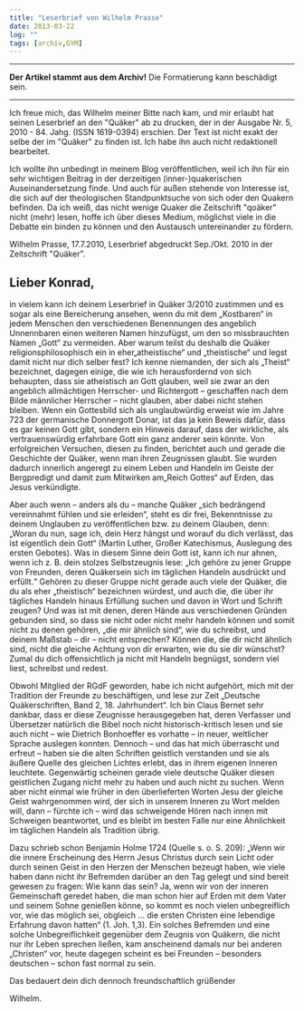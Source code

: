 ```yaml
---
title: "Leserbrief von Wilhelm Prasse"
date: 2013-03-22
log: ""
tags: [archiv,GYM]
---
```

<hr><b>Der Artikel stammt aus dem Archiv!</b> Die Formatierung kann beschädigt sein.<hr>

Ich freue mich, das Wilhelm meiner Bitte nach kam, und mir erlaubt hat seinen Leserbrief an den "Quäker" ab zu drucken, der in der Ausgabe Nr. 5, 2010 - 84. Jahg. (ISSN 1619-0394) erschien. Der Text ist nicht exakt der selbe der im "Quäker" zu finden ist. Ich habe ihn auch nicht redaktionell bearbeitet. 

Ich wollte ihn unbedingt in meinem Blog  veröffentlichen, weil ich ihn für ein sehr wichtigen Beitrag in der derzeitigen (inner-)quakerischen Auseinandersetzung finde. Und auch für außen stehende von Interesse ist, die sich auf der theologischen Standpunktsuche von sich oder den Quakern befinden. Da ich weiß, das nicht wenige Quaker die Zeitschrift "qoäker" nicht (mehr) lesen, hoffe ich über dieses Medium, möglichst viele in die Debatte ein binden zu können und den Austausch untereinander zu fördern. 


Wilhelm Prasse, 17.7.2010, Leserbrief abgedruckt Sep./Okt. 2010 in der Zeitschrift "Quäker".

<h2>Lieber Konrad,</h2>

in vielem kann ich deinem Leserbrief in Quäker 3/2010 zustimmen und es sogar als eine Bereicherung ansehen, wenn du mit dem „Kostbaren“ in jedem Menschen den verschiedenen Benennungen des angeblich Unnennbaren einen weiteren Namen hinzufügst, um den so missbrauchten Namen „Gott“ zu vermeiden. Aber warum teilst du deshalb die Quäker religionsphilosophisch ein in eher„atheistische“ und „theistische“ und legst damit nicht nur dich selber fest? Ich kenne niemanden, der sich als „Theist“ bezeichnet, dagegen einige, die wie ich herausfordernd von sich behaupten, dass sie atheistisch an Gott glauben, weil sie zwar an den angeblich allmächtigen Herrscher- und Richtergott – geschaffen nach dem Bilde männlicher Herrscher – nicht glauben, aber dabei nicht stehen bleiben. Wenn ein Gottesbild sich als unglaubwürdig erweist wie im Jahre 723 der germanische Donnergott Donar, ist das ja kein Beweis dafür, dass es gar keinen Gott gibt, sondern ein Hinweis darauf, dass der wirkliche, als vertrauenswürdig erfahrbare Gott ein ganz anderer sein könnte. Von erfolgreichen Versuchen, diesen zu finden, berichtet auch und gerade die Geschichte der Quäker, wenn man ihren Zeugnissen glaubt. Sie wurden dadurch innerlich angeregt zu einem Leben und Handeln im Geiste der Bergpredigt und damit zum Mitwirken am„Reich Gottes“ auf Erden, das Jesus verkündigte. 

Aber auch wenn – anders als du – manche Quäker „sich bedrängend vereinnahmt fühlen und sie erleiden“, steht es dir frei, Bekenntnisse zu deinem Unglauben zu veröffentlichen bzw. zu deinem Glauben, denn: „Woran du nun, sage ich, dein Herz hängst und worauf du dich verlässt, das ist eigentlich dein Gott“ (Martin Luther, Großer Katechismus, Auslegung des ersten Gebotes). Was in diesem Sinne dein Gott ist, kann ich nur ahnen, wenn ich z. B. dein stolzes Selbstzeugnis lese: „Ich gehöre zu jener Gruppe von Freunden, deren Quäkersein sich im täglichen Handeln ausdrückt und erfüllt.“ Gehören zu dieser Gruppe nicht gerade auch viele der Quäker, die du als eher „theistisch“ bezeichnen würdest, und auch die, die über ihr tägliches Handeln hinaus Erfüllung suchen und davon in Wort und Schrift zeugen? Und was ist mit denen, deren Hände aus verschiedenen Gründen gebunden sind, so dass sie nicht oder nicht mehr handeln können und somit nicht zu denen gehören, „die mir ähnlich sind“, wie du schreibst, und deinem Maßstab – dir – nicht entsprechen? Können die, die dir nicht ähnlich sind, nicht die gleiche Achtung von dir erwarten, wie du sie dir wünschst? Zumal du dich offensichtlich ja nicht mit Handeln begnügst, sondern viel liest, schreibst und redest.

Obwohl Mitglied der RGdF geworden, habe ich nicht aufgehört, mich mit der Tradition der Freunde zu beschäftigen, und lese zur Zeit „Deutsche Quäkerschriften, Band 2, 18. Jahrhundert“. Ich bin Claus Bernet sehr dankbar, dass er diese Zeugnisse herausgegeben hat, deren Verfasser und Übersetzer natürlich die Bibel noch nicht historisch-kritisch lesen und sie auch nicht – wie Dietrich Bonhoeffer es vorhatte – in neuer, weltlicher Sprache auslegen konnten. Dennoch – und das hat mich überrascht und erfreut – haben sie die alten Schriften geistlich verstanden und sie als äußere Quelle des gleichen Lichtes erlebt, das in ihrem eigenen Inneren leuchtete. Gegenwärtig scheinen gerade viele deutsche Quäker diesen geistlichen Zugang nicht mehr zu haben und auch nicht zu suchen. Wenn aber nicht einmal wie früher in den überlieferten Worten Jesu der gleiche Geist wahrgenommen wird, der sich in unserem Inneren zu Wort melden will, dann – fürchte ich – wird das schweigende Hören nach innen mit Schweigen beantwortet, und es bleibt im besten Falle nur eine Ähnlichkeit im täglichen Handeln als Tradition übrig.

Dazu schrieb schon Benjamin Holme 1724 (Quelle s. o. S. 209): „Wenn wir die innere Erscheinung des Herrn Jesus Christus durch sein Licht oder durch seinen Geist in den Herzen der Menschen bezeugt haben, wie viele haben dann nicht ihr Befremden darüber an den Tag gelegt und sind bereit gewesen zu fragen: Wie kann das sein? Ja, wenn wir von der inneren Gemeinschaft geredet haben, die man schon hier auf Erden mit dem Vater und seinem Sohne genießen könne, so kommt es noch vielen unbegreiflich vor, wie das möglich sei, obgleich ... die ersten Christen eine lebendige Erfahrung davon hatten“ (1. Joh. 1,3). Ein solches Befremden und eine solche Unbegreiflichkeit gegenüber dem Zeugnis von Quäkern, die nicht nur ihr Leben sprechen ließen, kam anscheinend damals nur bei anderen „Christen“ vor, heute dagegen scheint es bei Freunden – besonders deutschen – schon fast normal zu sein.

Das bedauert dein dich dennoch freundschaftlich grüßender

Wilhelm.

